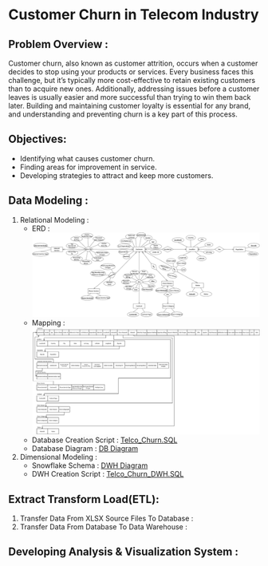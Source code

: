 # Customer Churn in Telecom Industry
## Problem Overview :
Customer churn, also known as customer attrition, occurs when a customer decides to stop using your products or services. Every business faces this challenge, but it’s typically more cost-effective to retain existing customers than to acquire new ones. Additionally, addressing issues before a customer leaves is usually easier and more successful than trying to win them back later. Building and maintaining customer loyalty is essential for any brand, and understanding and preventing churn is a key part of this process.
## Objectives:
   - Identifying what causes customer churn.
   - Finding areas for improvement in service.
   - Developing strategies to attract and keep more customers.
## Data Modeling :
1. Relational Modeling :
   - ERD :
     ![image](https://github.com/Shamss08/ITI_Graduation_Project_Telco_Churn/blob/main/ERD.png)
   - Mapping :
     ![image](https://github.com/Shamss08/ITI_Graduation_Project_Telco_Churn/blob/main/Mapping.png)
   - Database Creation Script : [Telco_Churn.SQL](https://github.com/Shamss08/ITI_Graduation_Project_Telco_Churn/blob/main/Telco_Churn.sql)
   - Database Diagram : [DB Diagram](https://github.com/Shamss08/ITI_Graduation_Project_Telco_Churn/blob/main/DB_Final.png)
2. Dimensional Modeling :
   - Snowflake Schema : [DWH Diagram](https://github.com/Shamss08/ITI_Graduation_Project_Telco_Churn/blob/main/DWH_Final.png)
   - DWH Creation Script : [Telco_Churn_DWH.SQL](https://github.com/Shamss08/ITI_Graduation_Project_Telco_Churn/blob/main/Telco_Churn_DWH.sql)
## Extract Transform Load(ETL):
1. Transfer Data From XLSX Source Files To Database :
2. Transfer Data From Database To Data Warehouse :
## Developing Analysis & Visualization System :

